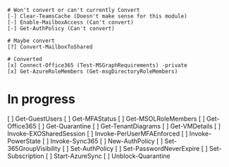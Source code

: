 ```
# Won't convert or can't currently Convert
[-] Clear-TeamsCache (Doesn't make sense for this module)
[-] Enable-MailboxAccess (Can't convert)
[-] Get-AuthPolicy (Can't convert)

# Maybe convert
[?] Convert-MailboxToShared

# Converted
[x] Connect-Office365 (Test-MSGraphRequirements) -private
[x] Get-AzureRoleMembers (Get-msgDirectoryRoleMembers)
```
# In progress
[ ] Get-GuestUsers
[ ] Get-MFAStatus
[ ] Get-MSOLRoleMembers
[ ] Get-Office365
[ ] Get-Quarantine
[ ] Get-TenantDiagrams
[ ] Get-VMDetails
[ ] Invoke-EXOSharedSession
[ ] Invoke-PerUserMFAEnforced
[ ] Invoke-PowerState
[ ] Invoke-Sync365
[ ] New-AuthPolicy
[ ] Set-365GroupVisibility
[ ] Set-AuthPolicy
[ ] Set-PasswordNeverExpire
[ ] Set-Subscription
[ ] Start-AzureSync
[ ] Unblock-Quarantine